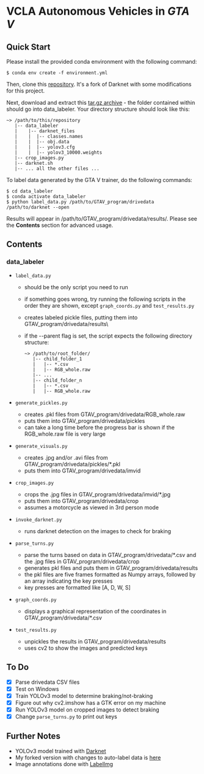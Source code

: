 # VCLA Autonomous Vehicles in _GTA V_

## Quick Start

Please install the provided conda environment with the following command:

```
$ conda env create -f environment.yml
```

Then, clone this [repository](https://github.com/jasonjewik/darknet). It's a fork of Darknet with some modifications for this project.

Next, download and extract this [tar.gz archive](https://drive.google.com/file/d/1ariEUydkqnxhP_eJlA5WcE3l0CcOKjrS/view?usp=sharing) - the folder contained within should go into data_labeler.
Your directory structure should look like this:

```
~> /path/to/this/repository
   |-- data_labeler
   |    |-- darknet_files
   |    |  |-- classes.names
   |    |  |-- obj.data
   |    |  |-- yolov3.cfg
   |    |  |-- yolov3_10000.weights
   |-- crop_images.py
   |-- darknet.sh
   |-- ... all the other files ...
```

To label data generated by the GTA V trainer, do the following commands:

```
$ cd data_labeler
$ conda activate data_labeler
$ python label_data.py /path/to/GTAV_program/drivedata /path/to/darknet --open
```

Results will appear in /path/to/GTAV_program/drivedata/results/.
Please see the **Contents** section for advanced usage.

## Contents

### data_labeler

- `label_data.py`

  - should be the only script you need to run
  - if something goes wrong, try running the following scripts in the order they are shown, except `graph_coords.py` and `test_results.py`
  - creates labeled pickle files, putting them into GTAV_program/drivedata/results\
  - if the --parent flag is set, the script expects the following directory structure:

    ```
    ~> /path/to/root_folder/
       |-- child_folder_1
       |   |-- *.csv
       |   |-- RGB_whole.raw
       |-- ...
       |-- child_folder_n
       |   |-- *.csv
       |   |-- RGB_whole.raw
    ```

- `generate_pickles.py`

  - creates .pkl files from GTAV_program/drivedata/RGB_whole.raw
  - puts them into GTAV_program/drivedata/pickles
  - can take a long time before the progress bar is shown if the RGB_whole.raw file is very large

- `generate_visuals.py`

  - creates .jpg and/or .avi files from GTAV_program/drivedata/pickles/\*.pkl
  - puts them into GTAV_program/drivedata/imvid

- `crop_images.py`

  - crops the .jpg files in GTAV_program/drivedata/imvid/\*.jpg
  - puts them into GTAV_program/drivedata/crop
  - assumes a motorcycle as viewed in 3rd person mode

- `invoke_darknet.py`

  - runs darknet detection on the images to check for braking

- `parse_turns.py`

  - parse the turns based on data in GTAV_program/drivedata/\*.csv and the .jpg files in GTAV_program/drivedata/crop
  - generates pkl files and puts them in GTAV_program/drivedata/results
  - the pkl files are five frames formatted as Numpy arrays, followed by an array indicating the key presses
  - key presses are formatted like \[A, D, W, S\]

- `graph_coords.py`

  - displays a graphical representation of the coordinates in GTAV_program/drivedata/\*.csv

- `test_results.py`

  - unpickles the results in GTAV_program/drivedata/results
  - uses cv2 to show the images and predicted keys

## To Do

- [x] Parse drivedata CSV files
- [x] Test on Windows
- [x] Train YOLOv3 model to determine braking/not-braking
- [x] Figure out why cv2.imshow has a GTK error on my machine
- [x] Run YOLOv3 model on cropped images to detect braking
- [x] Change `parse_turns.py` to print out keys

## Further Notes

- YOLOv3 model trained with [Darknet](https://github.com/pjreddie/darknet)
- My forked version with changes to auto-label data is [here](https://github.com/jasonjewik/darknet)
- Image annotations done with [LabelImg](https://github.com/tzutalin/labelImg)
